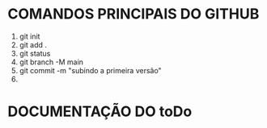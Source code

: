 # COMANDOS PRINCIPAIS DO GITHUB
1. git init 
2. git add .
3. git status
4. git branch -M main
5. git commit -m "subindo a primeira versão"
6. 


# DOCUMENTAÇÃO DO toDo